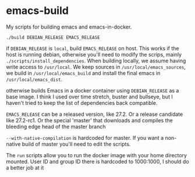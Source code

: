 # emacs-build

My scripts for building emacs and emacs-in-docker.

`./build DEBIAN_RELEASE EMACS_RELEASE`

if `DEBIAN_RELEASE` is `local`, build `EMACS_RELEASE` on host.  This
works if the host is running debian, otherwise you'll need to modify
the scrips, mainly `./scripts/install_dependencies`.  When building
locally, we assume having write access to `/usr/local`.  We keep
sources in `/usr/local/emacs_sources`, we build in
`/usr/local/emacs_build` and install the final emacs in
`/usr/local/emacs_dist`.

otherwise builds Emacs in a docker container using `DEBIAN_RELEASE` as
a base image. I think I used over time stretch, buster and bullseye,
but I haven't tried to keep the list of dependencies back compatible.

`EMACS_RELEASE` can be a released version, like 27.2.  Or a release
candidate like 27.2-rc1.  Or the special 'master' that downloads and
compiles the bleeding edge head of the master branch

`--with-native-compilation` is hardcoded for master.
If you want a non-native build of master you'll need to edit
the scripts.

The `run` scripts allow you to run the docker image with your home
directory mounted.  User ID and group ID there is hardcoded to
1000:1000, I should do a better job at it
